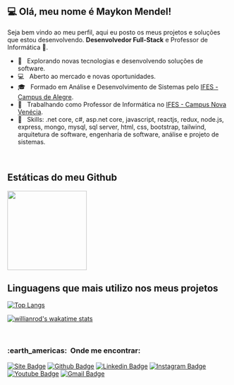 ## 💻 Olá, meu nome é <strong>Maykon Mendel!</strong>

Seja bem vindo ao meu perfil, aqui eu posto os meus projetos e soluções que estou desenvolvendo. **Desenvolvedor Full-Stack** e Professor de Informática 🚀. 

- 🤔 &nbsp; Explorando novas tecnologias e desenvolvendo soluções de software.
- 💻 &nbsp; Aberto ao mercado e novas oportunidades.
- 🎓 &nbsp; Formado em Análise e Desenvolvimento de Sistemas pelo <a href="https://alegre.ifes.edu.br">IFES - Campus de Alegre</a>.
- 💼 &nbsp; Trabalhando como Professor de Informática no <a href="https://novavenecia.ifes.edu.br">IFES - Campus Nova Venécia</a>.
- 🌱 &nbsp; Skills: .net core, c#, asp.net core, javascript, reactjs, redux, node.js, express, mongo, mysql, sql server, html, css, bootstrap, tailwind, arquitetura de software, engenharia de software, análise e projeto de sistemas.

<br/>

## Estáticas do meu Github

<a href="https://github.com/maykonmendel">
  <img height="180em" src="https://github-readme-stats.vercel.app/api?username=maykonmendel&theme=dracula&show_icons=true" />
</a>

## Linguagens que mais utilizo nos meus projetos

[![Top Langs](https://github-readme-stats.vercel.app/api/top-langs/?username=maykonmendel&layout=compact)](https://github.com/anuraghazra/github-readme-stats)
</br>

[![willianrod's wakatime stats](https://github-readme-stats.vercel.app/api/wakatime?username=maykonmendel)](https://github.com/anuraghazra/github-readme-stats)

<br/>

<h3> :earth_americas: &nbsp;Onde me encontrar: </h3> 

[![Site Badge](https://img.shields.io/badge/-Website%2fBlog-blue?style=flat-square&logo=website&logoColor=white&link=https://maykonmendel.github.io/)](https://maykonmendel.github.io/)
[![Github Badge](https://img.shields.io/badge/-Github-000?style=flat-square&logo=Github&logoColor=white&link=https://github.com/maykonmendel)](https://github.com/maykonmendel)
[![Linkedin Badge](https://img.shields.io/badge/-LinkedIn-blue?style=flat-square&logo=Linkedin&logoColor=white&link=https://br.linkedin.com/public-profile/in/maykon-de-castro-mendel-448a45141)](https://br.linkedin.com/public-profile/in/maykon-de-castro-mendel-448a45141)
[![Instagram Badge](https://img.shields.io/badge/-Instagram-C13584?style=flat-square&labelColor=C13584&logo=instagram&logoColor=white&link=https://www.instagram.com/maykonmendel.dev/)](https://www.instagram.com/maykonmendel.dev/)
[![Youtube Badge](https://img.shields.io/badge/-Maykon&nbsp;Mendel-red?style=flat-square&labelColor=red&logo=youtube&logoColor=white&link=https://www.youtube.com/channel/UCxE5Lq1Z_fQl7qo_Q9nUEZQ)](https://www.youtube.com/channel/UCxE5Lq1Z_fQl7qo_Q9nUEZQ)
[![Gmail Badge](https://img.shields.io/badge/-maykonmendel.dev@gmail.com-006bed?style=flat-square&logo=Gmail&logoColor=white&link=mailto:maykonmendel.dev@gmail.com)](mailto:maykonmendel.dev@gmail.com)
